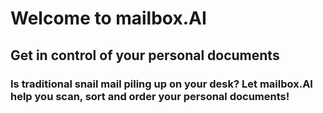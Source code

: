 # Welcome to mailbox.AI

## Get in control of your personal documents

### Is traditional snail mail piling up on your desk? Let mailbox.AI help you scan, sort and order your personal documents!
